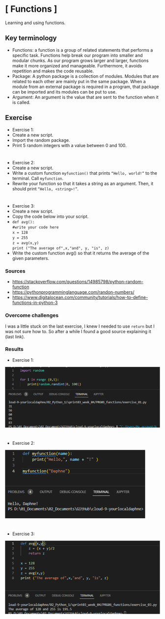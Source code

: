 # [ Functions ]
Learning and using functions.

## Key terminology
- Functions:  a function is a group of related statements that performs a specific task. Functions help break our program into smaller and modular chunks. As our program grows larger and larger, functions make it more organized and manageable. Furthermore, it avoids repetition and makes the code reusable.
- Package: A python package is a collection of modules. Modules that are related to each other are mainly put in the same package. When a module from an external package is required in a program, that package can be imported and its modules can be put to use.
- Argument: An argument is the value that are sent to the function when it is called.

## Exercise

- Exercise 1:
- Create a new script.
- Import the random package.
- Print 5 random integers with a value between 0 and 100.

#
- Exercise 2:
- Create a new script.
- Write a custom function `myfunction()` that prints `“Hello, world!”` to the terminal. Call `myfunction`.
- Rewrite your function so that it takes a string as an argument. Then, it should print `“Hello, <string>!”`.

#
- Exercise 3:
- Create a new script.
- Copy the code below into your script.
- `def avg():`\
`#write your code here`\
`x = 128`\
`y = 255`\
`z = avg(x,y)`\
`print ("The average of",x,"and", y, "is", z)`
- Write the custom function avg() so that it returns the average of the given parameters.


### Sources
- https://stackoverflow.com/questions/14985798/python-random-function
- https://pythonprogramminglanguage.com/randon-numbers/
- https://www.digitalocean.com/community/tutorials/how-to-define-functions-in-python-3

### Overcome challenges
I was a little stuck on the last exercise, I knew I needed to use `return` but I was not sure how to. So after a while I found a good source explaining it (last link).

### Results

- Exercise 1:

![](./../../../00_includes/PRG06_screenshot_exercise_01.png)

#
- Exercise 2:

![](./../../../00_includes/PRG06_screenshot_exercise_02.png)

#
- Exercise 3:

![](./../../../00_includes/PRG06_screenshot_exercise_03.png)